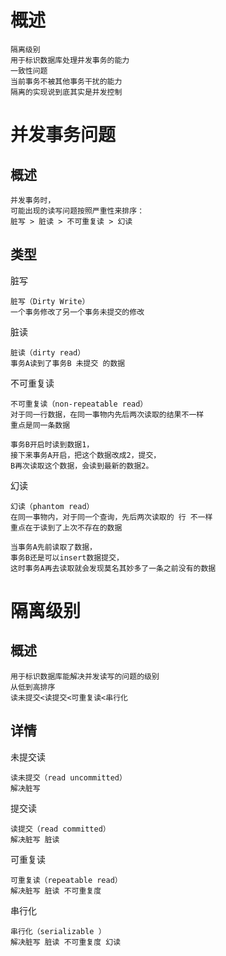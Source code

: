 # 概述

    隔离级别
    用于标识数据库处理并发事务的能力
    一致性问题
    当前事务不被其他事务干扰的能力
    隔离的实现说到底其实是并发控制
    
    
# 并发事务问题

## 概述

    并发事务时，
    可能出现的读写问题按照严重性来排序：
    脏写 > 脏读 > 不可重复读 > 幻读

## 类型

脏写

    脏写（Dirty Write）
    一个事务修改了另一个事务未提交的修改

脏读

    脏读（dirty read）
    事务A读到了事务B 未提交 的数据

不可重复读

    不可重复读（non-repeatable read）
    对于同一行数据，在同一事物内先后两次读取的结果不一样
    重点是同一条数据
    
    事务B开启时读到数据1，
    接下来事务A开启，把这个数据改成2，提交，
    B再次读取这个数据，会读到最新的数据2。



幻读

    幻读（phantom read）
    在同一事物内，对于同一个查询，先后两次读取的 行 不一样
	重点在于读到了上次不存在的数据
	
	当事务A先前读取了数据，
	事务B还是可以insert数据提交，
	这时事务A再去读取就会发现莫名其妙多了一条之前没有的数据


# 隔离级别

## 概述

    用于标识数据库能解决并发读写的问题的级别
    从低到高排序
    读未提交<读提交<可重复读<串行化

## 详情

未提交读

    读未提交（read uncommitted）
    解决脏写
    
提交读

    读提交（read committed）
    解决脏写 脏读
    
可重复读

    可重复读（repeatable read）
    解决脏写 脏读 不可重复度

串行化

    串行化（serializable ）
    解决脏写 脏读 不可重复度 幻读
